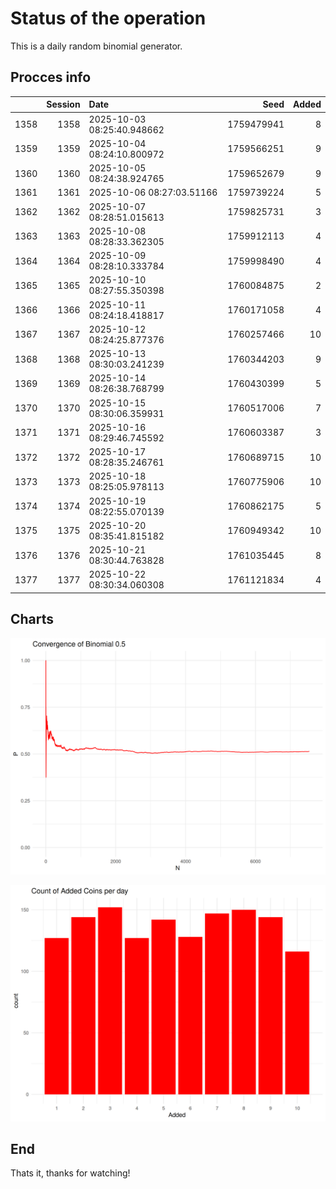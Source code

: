 # Status of the operation
  
  This is a daily random binomial generator.
  
## Procces info

|     | Session|Date                       |       Seed| Added|
|:----|-------:|:--------------------------|----------:|-----:|
|1358 |    1358|2025-10-03 08:25:40.948662 | 1759479941|     8|
|1359 |    1359|2025-10-04 08:24:10.800972 | 1759566251|     9|
|1360 |    1360|2025-10-05 08:24:38.924765 | 1759652679|     9|
|1361 |    1361|2025-10-06 08:27:03.51166  | 1759739224|     5|
|1362 |    1362|2025-10-07 08:28:51.015613 | 1759825731|     3|
|1363 |    1363|2025-10-08 08:28:33.362305 | 1759912113|     4|
|1364 |    1364|2025-10-09 08:28:10.333784 | 1759998490|     4|
|1365 |    1365|2025-10-10 08:27:55.350398 | 1760084875|     2|
|1366 |    1366|2025-10-11 08:24:18.418817 | 1760171058|     4|
|1367 |    1367|2025-10-12 08:24:25.877376 | 1760257466|    10|
|1368 |    1368|2025-10-13 08:30:03.241239 | 1760344203|     9|
|1369 |    1369|2025-10-14 08:26:38.768799 | 1760430399|     5|
|1370 |    1370|2025-10-15 08:30:06.359931 | 1760517006|     7|
|1371 |    1371|2025-10-16 08:29:46.745592 | 1760603387|     3|
|1372 |    1372|2025-10-17 08:28:35.246761 | 1760689715|    10|
|1373 |    1373|2025-10-18 08:25:05.978113 | 1760775906|    10|
|1374 |    1374|2025-10-19 08:22:55.070139 | 1760862175|     5|
|1375 |    1375|2025-10-20 08:35:41.815182 | 1760949342|    10|
|1376 |    1376|2025-10-21 08:30:44.763828 | 1761035445|     8|
|1377 |    1377|2025-10-22 08:30:34.060308 | 1761121834|     4|

## Charts 

![](charts/plot1.png)

![](charts/plot2.png)

## End

Thats it, thanks for watching!
